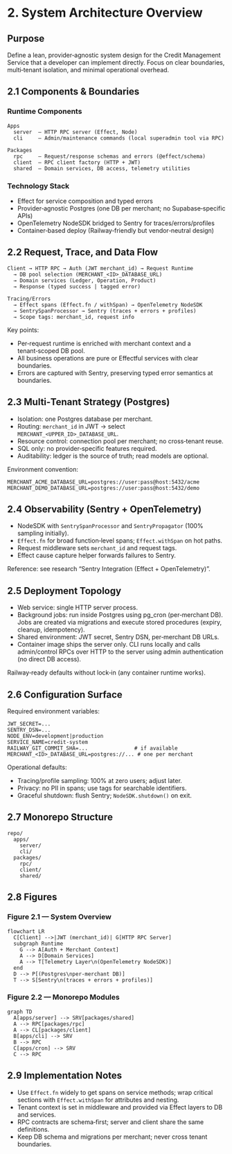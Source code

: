 # 2. System Architecture Overview

## Purpose

Define a lean, provider‑agnostic system design for the Credit Management Service that a developer can implement directly. Focus on clear boundaries, multi‑tenant isolation, and minimal operational overhead.

## 2.1 Components & Boundaries

### Runtime Components
```
Apps
  server  – HTTP RPC server (Effect, Node)
  cli     – Admin/maintenance commands (local superadmin tool via RPC)

Packages
  rpc     – Request/response schemas and errors (@effect/schema)
  client  – RPC client factory (HTTP + JWT)
  shared  – Domain services, DB access, telemetry utilities
```

### Technology Stack
- Effect for service composition and typed errors
- Provider‑agnostic Postgres (one DB per merchant; no Supabase‑specific APIs)
- OpenTelemetry NodeSDK bridged to Sentry for traces/errors/profiles
- Container‑based deploy (Railway‑friendly but vendor‑neutral design)

## 2.2 Request, Trace, and Data Flow

```
Client → HTTP RPC → Auth (JWT merchant_id) → Request Runtime
  → DB pool selection (MERCHANT_<ID>_DATABASE_URL)
  → Domain services (Ledger, Operation, Product)
  → Response (typed success | tagged error)

Tracing/Errors
  → Effect spans (Effect.fn / withSpan) → OpenTelemetry NodeSDK
  → SentrySpanProcessor → Sentry (traces + errors + profiles)
  → Scope tags: merchant_id, request info
```

Key points:
- Per‑request runtime is enriched with merchant context and a tenant‑scoped DB pool.
- All business operations are pure or Effectful services with clear boundaries.
- Errors are captured with Sentry, preserving typed error semantics at boundaries.

## 2.3 Multi‑Tenant Strategy (Postgres)

- Isolation: one Postgres database per merchant.
- Routing: `merchant_id` in JWT → select `MERCHANT_<UPPER_ID>_DATABASE_URL`.
- Resource control: connection pool per merchant; no cross‑tenant reuse.
- SQL only: no provider‑specific features required.
- Auditability: ledger is the source of truth; read models are optional.

Environment convention:
```
MERCHANT_ACME_DATABASE_URL=postgres://user:pass@host:5432/acme
MERCHANT_DEMO_DATABASE_URL=postgres://user:pass@host:5432/demo
```

## 2.4 Observability (Sentry + OpenTelemetry)

- NodeSDK with `SentrySpanProcessor` and `SentryPropagator` (100% sampling initially).
- `Effect.fn` for broad function‑level spans; `Effect.withSpan` on hot paths.
- Request middleware sets `merchant_id` and request tags.
- Effect cause capture helper forwards failures to Sentry.

Reference: see research “Sentry Integration (Effect + OpenTelemetry)”.

## 2.5 Deployment Topology

- Web service: single HTTP server process.
- Background jobs: run inside Postgres using pg_cron (per‑merchant DB). Jobs are created via migrations and execute stored procedures (expiry, cleanup, idempotency).
- Shared environment: JWT secret, Sentry DSN, per‑merchant DB URLs.
- Container image ships the server only. CLI runs locally and calls admin/control RPCs over HTTP to the server using admin authentication (no direct DB access).

Railway‑ready defaults without lock‑in (any container runtime works).

## 2.6 Configuration Surface

Required environment variables:
```
JWT_SECRET=...
SENTRY_DSN=...
NODE_ENV=development|production
SERVICE_NAME=credit-system
RAILWAY_GIT_COMMIT_SHA=...               # if available
MERCHANT_<ID>_DATABASE_URL=postgres://... # one per merchant
```

Operational defaults:
- Tracing/profile sampling: 100% at zero users; adjust later.
- Privacy: no PII in spans; use tags for searchable identifiers.
- Graceful shutdown: flush Sentry; `NodeSDK.shutdown()` on exit.

## 2.7 Monorepo Structure

```text
repo/
  apps/
    server/
    cli/
  packages/
    rpc/
    client/
    shared/
```

## 2.8 Figures

### Figure 2.1 — System Overview
```mermaid
flowchart LR
  C[Client] -->|JWT (merchant_id)| G[HTTP RPC Server]
  subgraph Runtime
    G --> A[Auth + Merchant Context]
    A --> D[Domain Services]
    A --> T[Telemetry Layer\n(OpenTelemetry NodeSDK)]
  end
  D --> P[(Postgres\nper-merchant DB)]
  T --> S[Sentry\n(traces + errors + profiles)]
```

### Figure 2.2 — Monorepo Modules
```mermaid
graph TD
  A[apps/server] --> SRV[packages/shared]
  A --> RPC[packages/rpc]
  A --> CL[packages/client]
  B[apps/cli] --> SRV
  B --> RPC
  C[apps/cron] --> SRV
  C --> RPC
```

## 2.9 Implementation Notes

- Use `Effect.fn` widely to get spans on service methods; wrap critical sections with `Effect.withSpan` for attributes and nesting.
- Tenant context is set in middleware and provided via Effect layers to DB and services.
- RPC contracts are schema‑first; server and client share the same definitions.
- Keep DB schema and migrations per merchant; never cross tenant boundaries.
